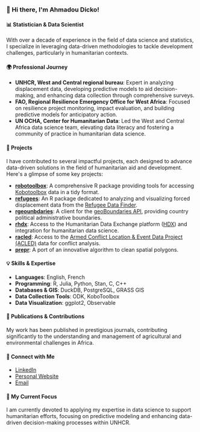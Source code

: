 ### 👋 Hi there, I'm Ahmadou Dicko!

#### 📊 **Statistician & Data Scientist**

With over a decade of experience in the field of data science and statistics, I specialize in leveraging data-driven methodologies to tackle development challenges, particularly in humanitarian contexts.

#### 🌍 **Professional Journey**
- **UNHCR, West and Central regional bureau**: Expert in analyzing displacement data, developing predictive models to aid decision-making, and enhancing data collection through comprehensive surveys.
- **FAO, Regional Resilience Emergency Office for West Africa**: Focused on resilience project monitoring, impact evaluation, and building predictive models for anticipatory action.
- **UN OCHA, Center for Humanitarian Data**: Led the West and Central Africa data science team, elevating data literacy and fostering a community of practice in humanitarian data science.


#### 🚀 **Projects**

I have contributed to several impactful projects, each designed to advance data-driven solutions in the field of humanitarian aid and development.
Here's a glimpse of some key projects:

- [**robotoolbox**](https://CRAN.R-project.org/package=robotoolbox): A comprehensive R package providing tools for accessing [Kobotoolbox](https://www.kobotoolbox.org) data in a tidy format.
- [**refugees**](https://CRAN.R-project.org/package=refugees): An R package dedicated to analyzing and visualizing forced displacement data from the [Refugee Data Finder](https://www.unhcr.org/refugee-statistics/download/).
- [**rgeounbdaries**](https://github.com/wmgeolab/rgeoboundaries): A client for the [geoBoundaries API](https://www.geoboundaries.org/), providing country political administrative boundaries.
- [**rhdx**](https://gitlab.com/dickoa/rhdx): Access to the Humanitarian Data Exchange platform ([HDX](https://data.humdata.org)) and integration for humanitarian data science.
- [**racled**](https://gitlab.com/dickoa/racled): Access to the [Armed Conflict Location & Event Data Project (ACLED)](https://acleddata.com/) data for conflict analysis.
- [**prepr**](https://gitlab.com/dickoa/prepr): A port of an innovative algorithm to clean spatial polygons.

#### 💡 **Skills & Expertise**
- **Languages**: English, French
- **Programming**: R, Julia, Python, Stan, C, C++
- **Databases & GIS**: DuckDB, PostgreSQL, GRASS GIS
- **Data Collection Tools**: ODK, KoboToolbox
- **Data Visualization**: ggplot2, Observable

#### 📝 **Publications & Contributions**
My work has been published in prestigious journals, contributing significantly to the understanding and management of agricultural and environmental challenges in Africa.

#### 🤝 **Connect with Me**
- [LinkedIn](https://www.linkedin.com/in/ahmadoudicko)
- [Personal Website](https://ahmadoudicko.com)
- [Email](mailto:mail@ahmadoudicko.com)

#### 🌱 **My Current Focus**
I am currently devoted to applying my expertise in data science to support humanitarian efforts, focusing on predictive modeling and enhancing data-driven decision-making processes within UNHCR.
